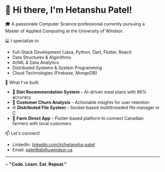 # 👋 Hi there, I'm Hetanshu Patel!

🎓 A passionate Computer Science professional currently pursuing a Master of Applied Computing at the University of Windsor.

💻 I specialize in:
- Full-Stack Development (Java, Python, Dart, Flutter, React)
- Data Structures & Algorithms
- AI/ML & Data Analytics
- Distributed Systems & System Programming
- Cloud Technologies (Firebase, MongoDB)

🚀 What I’ve built:
- 🥗 **Diet Recommendation System** – AI-driven meal plans with 86% accuracy
- 🧠 **Customer Churn Analysis** – Actionable insights for user retention
- 🌐 **Distributed File System** – Socket-based multithreaded file manager in C
- 📱 **Farm Direct App** – Flutter-based platform to connect Canadian farmers with local customers

📫 Let's connect!
- LinkedIn: [linkedin.com/in/hetanshu-patel](https://www.linkedin.com/in/hetanshu-patel/)
- Email: patel8qb@uwindsor.ca

---

⭐️ **"Code. Learn. Eat. Repeat."**  



